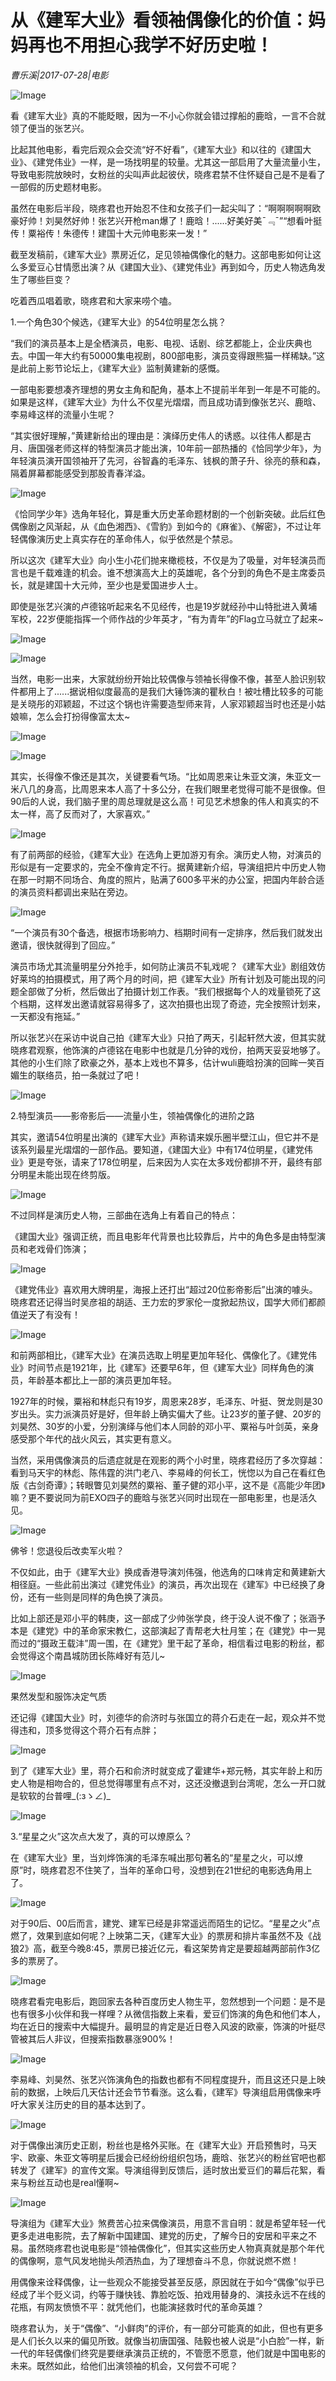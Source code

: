 # 从《建军大业》看领袖偶像化的价值：妈妈再也不用担心我学不好历史啦！

*曹乐溪|2017-07-28|电影*

![Image](http://p1.pstatp.com/large/31db000129641d5c3ccf)

看《建军大业》真的不能眨眼，因为一不小心你就会错过撑船的鹿晗，一言不合就领了便当的张艺兴。

比起其他电影，看完后观众会交流“好不好看”，《建军大业》和以往的《建国大业》、《建党伟业》一样，是一场找明星的较量。尤其这一部启用了大量流量小生，导致电影院放映时，女粉丝的尖叫声此起彼伏，晓疼君禁不住怀疑自己是不是看了一部假的历史题材电影。

虽然在电影后半段，晓疼君也开始忍不住和女孩子们一起尖叫了：“啊啊啊啊啊欧豪好帅！刘昊然好帅！张艺兴开枪man爆了！鹿晗！......好美好美¯﹃¯”“想看叶挺传！粟裕传！朱德传！建国十大元帅电影来一发！”

截至发稿前，《建军大业》票房近亿，足见领袖偶像化的魅力。这部电影如何让这么多爱豆心甘情愿出演？从《建国大业》、《建党伟业》再到如今，历史人物选角发生了哪些巨变？

吃着西瓜唱着歌，晓疼君和大家来唠个嗑。

1.一个角色30个候选，《建军大业》的54位明星怎么挑？

“我们的演员基本上是全栖演员，电影、电视、话剧、综艺都能上，企业庆典也去。中国一年大约有50000集电视剧，800部电影，演员变得跟熊猫一样稀缺。”这是此前上影节论坛上，《建军大业》监制黄建新的感慨。

一部电影要想凑齐理想的男女主角和配角，基本上不提前半年到一年是不可能的。如果是这样，《建军大业》为什么不仅星光熠熠，而且成功请到像张艺兴、鹿晗、李易峰这样的流量小生呢？

“其实很好理解，”黄建新给出的理由是：演绎历史伟人的诱惑。以往伟人都是古月、唐国强老师这样的特型演员才能出演，10年前一部热播的《恰同学少年》，为年轻演员演开国领袖开了先河，谷智鑫的毛泽东、钱枫的萧子升、徐亮的蔡和森，隔着屏幕都能感受到那股青春洋溢。

![Image](http://p1.pstatp.com/large/31d10004932027f40f6d)

《恰同学少年》选角年轻化，算是重大历史革命题材剧的一个创新突破。此后红色偶像剧之风渐起，从《血色湘西》、《雪豹》到如今的《麻雀》、《解密》，不过让年轻偶像演历史上真实存在的革命伟人，似乎依然是个禁忌。

所以这次《建军大业》向小生小花们抛来橄榄枝，不仅是为了吸量，对年轻演员而言也是千载难逢的机会。谁不想演高大上的英雄呢，各个分到的角色不是主席委员长，就是建国十大元帅，至少也是爱国进步人士。

即使是张艺兴演的卢德铭听起来名不见经传，也是19岁就经孙中山特批进入黄埔军校，22岁便能指挥一个师作战的少年英才，“有为青年”的Flag立马就立了起来~

![Image](http://p3.pstatp.com/large/31d10004932152ad2e95)

![Image](http://p1.pstatp.com/large/31d200048a4d2d7a2c26)

当然，电影一出来，大家就纷纷开始比较偶像与领袖长得像不像，甚至人脸识别软件都用上了......据说相似度最高的是我们大锤饰演的瞿秋白！被吐槽比较多的可能是关晓彤的邓颖超，不过这个锅也许需要造型师来背，人家邓颖超当时也还是小姑娘嘛，怎么会打扮得像富太太~

![Image](http://p3.pstatp.com/large/31d200048a4e6b2ded22)

![Image](http://p9.pstatp.com/large/31db000129650653bedb)

其实，长得像不像还是其次，关键要看气场。“比如周恩来让朱亚文演，朱亚文一米八几的身高，比周恩来本人高了十多公分，在我们眼里老觉得可能不是很像。但90后的人说，我们脑子里的周总理就是这么高！可见艺术想象的伟人和真实的不太一样，高了反而对了，大家喜欢。”

![Image](http://p3.pstatp.com/large/31d1000493225b0bcc69)

有了前两部的经验，《建军大业》在选角上更加游刃有余。演历史人物，对演员的形似是有一定要求的，完全不像肯定不行。据黄建新介绍，导演组把片中历史人物在那一时期不同场合、角度的照片，贴满了600多平米的办公室，把国内年龄合适的演员资料都调出来贴在旁边。

![Image](http://p9.pstatp.com/large/31d70002374a6244a85a)

“一个演员有30个备选，根据市场影响力、档期时间有一定排序，然后我们就发出邀请，很快就得到了回应。”

演员市场尤其流量明星分外抢手，如何防止演员不轧戏呢？《建军大业》剧组效仿好莱坞的拍摄模式，用了两个月的时间，把《建军大业》所有计划及可能出现的问题全部做了分析，然后做出了拍摄计划工作表。“我们根据每个人的戏量锁死了这个档期，这样发出邀请就容易得多了，这次拍摄也出现了奇迹，完全按照计划来，一天都没有拖延。”

所以张艺兴在采访中说自己拍《建军大业》只拍了两天，引起轩然大波，但其实就晓疼君观察，他饰演的卢德铭在电影中也就是几分钟的戏份，拍两天妥妥地够了。其他的小生们除了欧豪之外，基本上戏也不算多，估计wuli鹿晗扮演的回眸一笑百媚生的联络员，拍一条就过了吧！

![Image](http://p3.pstatp.com/large/31db000129663f006f83)

2.特型演员——影帝影后——流量小生，领袖偶像化的进阶之路

其实，邀请54位明星出演的《建军大业》声称请来娱乐圈半壁江山，但它并不是该系列最星光熠熠的一部作品。要知道，《建国大业》中有174位明星，《建党伟业》更是夸张，请来了178位明星，后来因为人实在太多戏份都排不开，最终有部分明星未能出现在终剪版。

![Image](http://p1.pstatp.com/large/31d900020b330919bd64)

不过同样是演历史人物，三部曲在选角上有着自己的特点：

《建国大业》强调正统，而且电影年代背景也比较靠后，片中的角色多是由特型演员和老戏骨们饰演；

![Image](http://p1.pstatp.com/large/31d70002374bdb1e37df)

《建党伟业》喜欢用大牌明星，海报上还打出“超过20位影帝影后”出演的噱头。晓疼君还记得当时吴彦祖的胡适、王力宏的罗家伦一度掀起热议，国学大师们都颜值逆天了有没有！

![Image](http://p3.pstatp.com/large/31d100049324fd5eecf9)

和前两部相比，《建军大业》在演员选取上明星更加年轻化、偶像化了。《建党伟业》时间节点是1921年，比《建军》还要早6年，但《建军大业》同样角色的演员，年龄基本都比上一部的演员更加年轻。

1927年的时候，粟裕和林彪只有19岁，周恩来28岁，毛泽东、叶挺、贺龙则是30岁出头。实力派演员好是好，但年龄上确实偏大了些。让23岁的董子健、20岁的刘昊然、30岁的小爱，分别演绎与他们本人同龄的邓小平、粟裕与叶剑英，亲身感受那个年代的战火风云，其实更有意义。

当然，采用偶像演员的后遗症就是在观影的两个小时里，晓疼君经历了多次穿越：看到马天宇的林彪、陈伟霆的洪门老八、李易峰的何长工，恍惚以为自己在看红色版《古剑奇谭》；转眼瞥见刘昊然的粟裕、董子健的邓小平，这不是《高能少年团》嘛？更不要说同为前EXO四子的鹿晗与张艺兴同时出现在一部电影里，也是活久见。

![Image](http://p3.pstatp.com/large/31dd0001fc09517cf2ca)

佛爷！您退役后改卖军火啦？

不仅如此，由于《建军大业》换成香港导演刘伟强，他选角的口味肯定和黄建新大相径庭。一些此前出演过《建党伟业》的演员，再次出现在《建军》中已经换了身份，还有一些则是同样的角色换了演员。

比如上部还是邓小平的韩庚，这一部成了少帅张学良，终于没人说不像了；张涵予本是《建党》中的革命家宋教仁，这部演起了青帮老大杜月笙；在《建党》中一晃而过的“摄政王载沣”周一围，在《建党》里干起了革命，相信看过电影的粉丝，都会觉得这个南昌城防团长陈峰好有范儿~

![Image](http://p3.pstatp.com/large/31d500021ac72f5e43ee)

果然发型和服饰决定气质

还记得《建国大业》时，刘德华的俞济时与张国立的蒋介石走在一起，观众并不觉得违和，顶多觉得这个蒋介石有点胖；

![Image](http://p1.pstatp.com/large/31d1000493258d74f4d3)

到了《建军大业》里，蒋介石和俞济时就变成了霍建华+郑元畅，其实年龄上和历史人物是相吻合的，但总觉得哪里有点不对，这还没撤退到台湾呢，怎么一开口就是软软的台普哩_(:зゝ∠)_

![Image](http://p9.pstatp.com/large/31d1000493263dfcb9ba)

3.“星星之火”这次点大发了，真的可以燎原么？

在《建军大业》里，当刘烨饰演的毛泽东喊出那句著名的“星星之火，可以燎原”时，晓疼君忍不住笑了，当年的革命口号，没想到在21世纪的电影选角用上了。

![Image](http://p3.pstatp.com/large/31d200048a50ca1cf701)

对于90后、00后而言，建党、建军已经是非常遥远而陌生的记忆。“星星之火”点燃了，效果到底如何呢？上映第二天，《建军大业》的票房和排片率虽然不及《战狼2》高，截至今晚8:45，票房已接近亿元，看这架势肯定是要超越两部前作3亿多的票房了。

![Image](http://p1.pstatp.com/large/31db0001296964175b45)

晓疼君看完电影后，跑回家去各种百度历史人物生平，忽然想到一个问题：是不是也有很多小伙伴和我一样哩？从微信指数上来看，爱豆们饰演的角色和他们本人，均在近日的搜索中大幅提升。最明显的肯定是近日卷入风波的欧豪，饰演的叶挺尽管被其后人非议，但搜索指数暴涨900%！

![Image](http://p3.pstatp.com/large/31d70002374e9494c8b4)

李易峰、刘昊然、张艺兴饰演角色的指数也都有不同程度提升，而且这还只是上映前的数据，上映后几天估计还会节节看涨。这么看，《建军》导演组启用偶像来呼吁大家关注历史的目的基本达到了。

![Image](http://p1.pstatp.com/large/31d1000493296726c31c)

对于偶像出演历史正剧，粉丝也是格外买账。在《建军大业》开启预售时，马天宇、欧豪、朱亚文等明星后援会已经纷纷组织包场，鹿晗、张艺兴的粉丝官吧也都转发了《建军》的宣传文案。导演组得到反馈后，适时放出爱豆们的幕后花絮，看来与粉丝互动也是real懂啊~

![Image](http://p3.pstatp.com/large/31db0001296a7d3de983)

导演组为《建军大业》煞费苦心拉来偶像演员，用意不言自明：就是希望年轻一代更多走进电影院，去了解新中国建国、建党的历史，了解今日的安居和平来之不易。虽然晓疼君也说电影是“领袖偶像化”，但其实这些历史人物真真就是那个年代的偶像啊，意气风发地抛头颅洒热血，为了理想奋斗不息，你就说燃不燃！

用偶像来诠释偶像，让一些观众不能接受甚至反感，原因就在于如今“偶像”似乎已经成了半个贬义词，约等于赚快钱、靠脸吃饭、拍戏用替身的、演技永远不在线的花瓶，有网友愤愤不平：就凭他们，也能演拯救时代的革命英雄？

晓疼君认为，关于“偶像”、“小鲜肉”的评价，有一部分可能真的如此，但也有更多是人们长久以来的偏见所致。就像当初唐国强、陆毅也被人说是“小白脸”一样，新一代的年轻偶像们终究是要继承演员正统的，不管愿不愿意，他们就是中国电影的未来。既然如此，给他们出演领袖的机会，又何尝不可呢？


